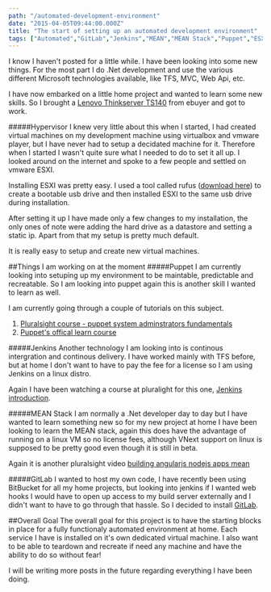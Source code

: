 ```yaml
---
path: "/automated-development-environment"
date: "2015-04-05T09:44:00.000Z"
title: "The start of setting up an automated development environment"
tags: ["Automated","GitLab","Jenkins","MEAN","MEAN Stack","Puppet","ESXI","Hypervisor"]
---
```


I know I haven't posted for a little while. I have been looking into some new
things. For the most part I do .Net development and use the various different
Microsoft technologies available, like TFS, MVC, Web Api, etc.

I have now embarked on a little home project and wanted to learn some new
skills. So I brought a
[Lenovo Thinkserver TS140](http://www.ebuyer.com/670719-lenovo-thinkserver-ts140-4gb-xeon-e3-1226-v3-3-3ghz-1tb-hdd-tower-server-70a50022uk)
from ebuyer and got to work.

#####Hypervisor I knew very little about this when I started, I had created
virtual machines on my development machine using virtualbox and vmware player,
but I have never had to setup a decidated machine for it. Therefore when I
started I wasn't quite sure what I needed to do to set it all up. I looked
around on the internet and spoke to a few people and settled on vmware ESXI.

Installing ESXI was pretty easy. I used a tool called rufus
([download here](https://rufus.akeo.ie/)) to create a bootable usb drive and
then installed ESXI to the same usb drive during installation.

After setting it up I have made only a few changes to my installation, the only
ones of note were adding the hard drive as a datastore and setting a static ip.
Apart from that my setup is pretty much default.

It is really easy to setup and create new virtual machines.

##Things I am working on at the moment #####Puppet I am currently looking into
setuping up my environment to be maintable, predictable and recreatable. So I am
looking into puppet again this is another skill I wanted to learn as well.

I am currently going through a couple of tutorials on this subject.

1. [Pluralsight course - puppet system adminstrators fundamentals](http://www.pluralsight.com/courses/puppet-system-administrators-fundamentals)
2. [Puppet's offical learn course](https://puppetlabs.com/learn)

#####Jenkins Another technology I am looking into is continous intergration and
continous delivery. I have worked mainly with TFS before, but at home I don't
want to have to pay the fee for a license so I am using Jenkins on a linux
distro.

Again I have been watching a course at pluralight for this one,
[Jenkins introduction](http://www.pluralsight.com/courses/jenkins-introduction).

#####MEAN Stack I am normally a .Net developer day to day but I have wanted to
learn something new so for my new project at home I have been looking to learn
the MEAN stack, again this does have the advantage of running on a linux VM so
no license fees, although VNext support on linux is supposed to be pretty good
even though it is still in beta.

Again it is another pluralsight video
[building angularjs nodejs apps mean](http://www.pluralsight.com/courses/building-angularjs-nodejs-apps-mean)

#####GitLab I wanted to host my own code, I have recently been using BitBucket
for all my home projects, but looking into jenkins if I wanted web hooks I would
have to open up access to my build server externally and I didn't want to have
to go through that hassle. So I decided to install
[GitLab](https://about.gitlab.com/).

##Overall Goal The overall goal for this project is to have the starting blocks
in place for a fully functionaly automated environment at home. Each service I
have is installed on it's own dedicated virtual machine. I also want to be able
to teardown and recreate if need any machine and have the ability to do so
without fear!

I will be writing more posts in the future regarding everything I have been
doing.
